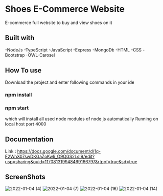 # Shoes E-Commerce Website 

E-commerce full website to buy and view shoes on it 

## Built with

 -NodeJs
 -TypeScript
 -JavaScript
 -Express
 -MongoDb
 -HTML
 -CSS
 -Bootstrap
 -OWL-Carosel


## How To use 

Download the project and enter following commands in your ide 
### npm install 
### npm start  
which will install all used node modules of node js automatically 
Running on local host port 4000

## Documentation 
Link : https://docs.google.com/document/d/1q-F2WnX07swDKGaZoKwlj_O9QGS2LsI9/edit?usp=sharing&ouid=117081319948469166797&rtpof=true&sd=true

## ScreenShots
![2022-01-04 (4)](https://user-images.githubusercontent.com/60134186/148108732-9a1c1bc7-cfd7-429a-b136-ad383d9baa0b.png)
![2022-01-04 (7)](https://user-images.githubusercontent.com/60134186/148108760-b897ebd1-3331-4a39-8c84-663467ff6a31.png)
![2022-01-04 (16)](https://user-images.githubusercontent.com/60134186/148108798-b618c781-03fe-4839-8a8d-36c9f1367aa7.png)
![2022-01-04 (14)](https://user-images.githubusercontent.com/60134186/148108827-fd5bdaaf-f864-4b86-a1ee-19d3daac14a8.png)

